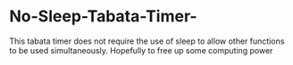 # No-Sleep-Tabata-Timer-
This tabata timer does not require the use of sleep to allow other functions to be used simultaneously. Hopefully to free up some computing power
